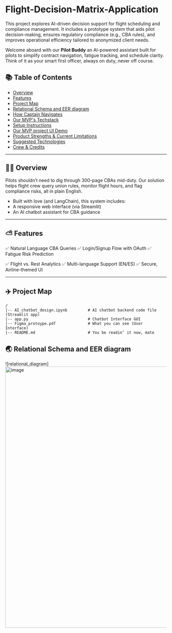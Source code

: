 # Flight-Decision-Matrix-Application
This project explores AI-driven decision support for flight scheduling and compliance management. It includes a prototype system that aids pilot decision-making, ensures regulatory compliance (e.g., CBA rules), and improves operational efficiency tailored to anonymized client needs.

Welcome aboard with our **Pilot Buddy** an AI-powered assistant built for pilots to simplify contract navigation, fatigue tracking, and schedule clarity.
Think of it as your smart first officer, always on duty, never off course.

## 📚 Table of Contents

- [Overview](#-overview)
- [Features](#-features)
- [Project Map](#-project-map)
- [Relational Schema and EER diagram](#-er-diagram)
- [How Captain Navigates](#-how-captain-navigates)
- [Our MVP's Techstack](#-techstack)
- [Setup Instructions](#-setup-instructions)
- [Our MVP project UI Demo](#-ui)
- [Product Strengths & Current Limitations](#-strengths&limitations)
- [Suggested Technologies](#-suggested-technologies)
- [Crew & Credits](#-credits)

---

## 🙌🏻 Overview
Pilots shouldn’t need to dig through 300-page CBAs mid-duty.
Our solution helps flight crew query union rules, monitor flight hours, and flag compliance risks, all in plain English.

- Built with love (and LangChain), this system includes:
- A responsive web interface (via Streamlit)
- An AI chatbot assistant for CBA guidance

---

## ⛅ Features

✅ Natural Language CBA Queries
✅ Login/Signup Flow with OAuth
✅ Fatigue Risk Prediction

✅ Flight vs. Rest Analytics
✅ Multi-language Support (EN/ES)
✅ Secure, Airline-themed UI

---

## ✈️ Project Map 

```
/
|-- AI_chatbot_design.ipynb         # AI chatbot backend code file (Streamlit app)
|-- app.py                          # Chatbot Interface GUI
|-- Figma_protoype.pdf              # What you can see (User Interface)
|-- README.md                       # You be readin’ it now, mate
```

## 🌏 Relational Schema and EER diagram
![relational_diagram] <img width="815" alt="image" src="https://github.com/user-attachments/assets/3af76ecc-14a1-47cc-acd5-10548c6cdf07" />

